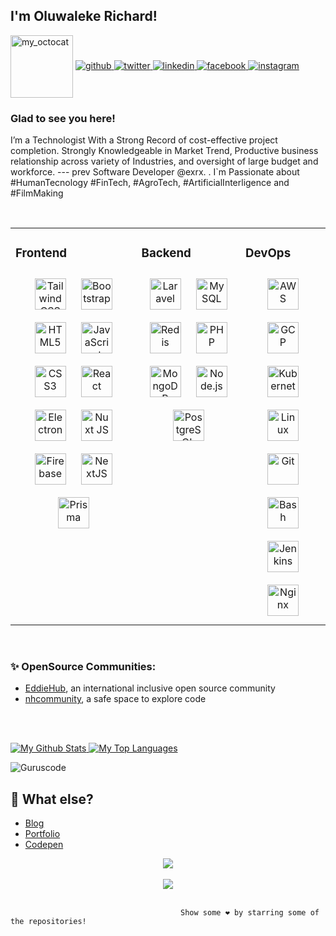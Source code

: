 
                                       
                                     
                                                             

## I'm Oluwaleke Richard! 
<img src = "https://user-images.githubusercontent.com/61582763/134278937-ed33e623-b833-4565-945d-29fa43ea0b7c.gif" align="center" alt="my_octocat" width=100px>
  
 
  

<a href="https://github.com/guruscode" target="_blank">
<img src=https://img.shields.io/badge/github-%2324292e.svg?&style=for-the-badge&logo=github&logoColor=white alt=github style="margin-bottom: 5px;" />
</a>
<a href="https://twitter.com/engrdexterr" target="_blank">
<img src=https://img.shields.io/badge/twitter-%2300acee.svg?&style=for-the-badge&logo=twitter&logoColor=white alt=twitter style="margin-bottom: 5px;" />
</a>
<a href="https://linkedin.com/in/engrdexterr" target="_blank">
<img src=https://img.shields.io/badge/linkedin-%231E77B5.svg?&style=for-the-badge&logo=linkedin&logoColor=white alt=linkedin style="margin-bottom: 5px;" />
</a>
<a href="https://www.facebook.com/engrdexterr" target="_blank">
<img src=https://img.shields.io/badge/facebook-%232E87FB.svg?&style=for-the-badge&logo=facebook&logoColor=white alt=facebook style="margin-bottom: 5px;" />
</a>
<a href="https://instagram.com/engrdexterr" target="_blank">
<img src=https://img.shields.io/badge/instagram-%23000000.svg?&style=for-the-badge&logo=instagram&logoColor=white alt=instagram style="margin-bottom: 5px;" />
</a>  
  



### Glad to see you here!  
I’m a Technologist With a Strong Record of cost-effective project completion. Strongly Knowledgeable in Market Trend, Productive business relationship across variety of Industries, and oversight of large budget and workforce. --- prev Software Developer @exrx. . I`m Passionate about #HumanTecnology #FinTech, #AgroTech, #ArtificialInterligence and #FilmMaking
  

<br/>  
 
<table><tr><td valign="top" width="40%">


### Frontend  
<div align="center">  
<a href="https://www.tailwindcss.com/" target="_blank"><img style="margin: 10px" src="https://profilinator.rishav.dev/skills-assets/tailwindcss.svg" alt="Tailwind CSS" height="50" /></a>  
<a href="https://getbootstrap.com/docs/3.4/javascript/" target="_blank"><img style="margin: 10px" src="https://profilinator.rishav.dev/skills-assets/bootstrap-plain.svg" alt="Bootstrap" height="50" /></a>  
<a href="https://en.wikipedia.org/wiki/HTML5" target="_blank"><img style="margin: 10px" src="https://profilinator.rishav.dev/skills-assets/html5-original-wordmark.svg" alt="HTML5" height="50" /></a>  
<a href="https://www.javascript.com/" target="_blank"><img style="margin: 10px" src="https://profilinator.rishav.dev/skills-assets/javascript-original.svg" alt="JavaScript" height="50" /></a>  
<a href="https://www.w3schools.com/css/" target="_blank"><img style="margin: 10px" src="https://profilinator.rishav.dev/skills-assets/css3-original-wordmark.svg" alt="CSS3" height="50" /></a>  
  <a href="https://reactjs.org/" target="_blank"><img style="margin: 10px" src="https://profilinator.rishav.dev/skills-assets/react-original-wordmark.svg" alt="React" height="50" /></a>  
  <a href="https://www.electronjs.org/" target="_blank"><img style="margin: 10px" src="https://profilinator.rishav.dev/skills-assets/electron-original.svg" alt="Electron" height="50" /></a>  
  <a href="https://nuxtjs.org/" target="_blank"><img style="margin: 10px" src="https://profilinator.rishav.dev/skills-assets/nuxt.png" alt="Nuxt JS" height="50" /></a>  
<a href="https://firebase.google.com/" target="_blank"><img style="margin: 10px" src="https://profilinator.rishav.dev/skills-assets/firebase.png" alt="Firebase" height="50" /></a>  
<a href="https://nextjs.org/" target="_blank"><img style="margin: 10px" src="https://profilinator.rishav.dev/skills-assets/nextjs.png" alt="NextJS" height="50" /></a>  
<a href="https://www.prisma.io/" target="_blank"><img style="margin: 10px" src="https://profilinator.rishav.dev/skills-assets/prisma.png" alt="Prisma" height="50" /></a> 
</div>

</td><td valign="top" width="33%">

### Backend  
<div align="center"> 
<a href="https://laravel.com/" target="_blank"><img style="margin: 10px" src="https://profilinator.rishav.dev/skills-assets/laravel-plain-wordmark.svg" alt="Laravel" height="50" /></a>  
<a href="https://www.mysql.com/" target="_blank"><img style="margin: 10px" src="https://profilinator.rishav.dev/skills-assets/mysql-original-wordmark.svg" alt="MySQL" height="50" /></a>  
<a href="https://redis.io/" target="_blank"><img style="margin: 10px" src="https://profilinator.rishav.dev/skills-assets/redis-original-wordmark.svg" alt="Redis" height="50" /></a>  
<a href="https://www.php.net/" target="_blank"><img style="margin: 10px" src="https://profilinator.rishav.dev/skills-assets/php-original.svg" alt="PHP" height="50" /></a>  
<a href="https://www.mongodb.com/" target="_blank"><img style="margin: 10px" src="https://profilinator.rishav.dev/skills-assets/mongodb-original-wordmark.svg" alt="MongoDB" height="50" /></a>  
<a href="https://nodejs.org/" target="_blank"><img style="margin: 10px" src="https://profilinator.rishav.dev/skills-assets/nodejs-original-wordmark.svg" alt="Node.js" height="50" /></a>   
<a href="https://www.postgresql.org/" target="_blank"><img style="margin: 10px" src="https://profilinator.rishav.dev/skills-assets/postgresql-original-wordmark.svg" alt="PostgreSQL" height="50" /></a>  
</div>

</td><td valign="top" width="33%">

### DevOps  
<div align="center">  
<a href="https://aws.amazon.com/" target="_blank"><img style="margin: 10px" src="https://profilinator.rishav.dev/skills-assets/amazonwebservices-original-wordmark.svg" alt="AWS" height="50" /></a>  
<a href="https://cloud.google.com/" target="_blank"><img style="margin: 10px" src="https://profilinator.rishav.dev/skills-assets/google_cloud-icon.svg" alt="GCP" height="50" /></a>  
<a href="https://kubernetes.io/" target="_blank"><img style="margin: 10px" src="https://profilinator.rishav.dev/skills-assets/kubernetes-icon.svg" alt="Kubernetes" height="50" /></a>  
<a href="https://www.linux.org/" target="_blank"><img style="margin: 10px" src="https://profilinator.rishav.dev/skills-assets/linux-original.svg" alt="Linux" height="50" /></a>  
<a href="https://github.com/" target="_blank"><img style="margin: 10px" src="https://profilinator.rishav.dev/skills-assets/git-scm-icon.svg" alt="Git" height="50" /></a>  
<a href="https://www.gnu.org/software/bash/" target="_blank"><img style="margin: 10px" src="https://profilinator.rishav.dev/skills-assets/gnu_bash-icon.svg" alt="Bash" height="50" /></a>  
<a href="https://www.jenkins.io/" target="_blank"><img style="margin: 10px" src="https://profilinator.rishav.dev/skills-assets/jenkins-icon.svg" alt="Jenkins" height="50" /></a>  
<a href="https://www.nginx.com/" target="_blank"><img style="margin: 10px" src="https://profilinator.rishav.dev/skills-assets/nginx-original.svg" alt="Nginx" height="50" /></a>  
</div>

</td></tr></table>  

<br/> 

### ✨ OpenSource Communities:
- [EddieHub](https://github.com/EddieHubCommunity), an international inclusive open source community
- [nhcommunity](https://github.com/nhcommunity), a safe space to explore code

<br><br>

<p>
  <a href="https://github.com/guruscode">
    <img alt="My Github Stats" src="https://github-readme-stats.vercel.app/api?username=guruscode&show_icons=true&hide=stars&theme=radical">
  </a> 

 <a href="https://github.com/guruscode">
    <img alt="My Top Languages" src="https://github-readme-stats.vercel.app/api/top-langs/?username=guruscode&layout=compact&theme=radical&card_width=250">
  </a>

</p>
<p><img align="center" src="https://github-readme-streak-stats.herokuapp.com/?user=guruscode&theme=radical" alt="Guruscode" /></p>
<!-- Source for the Github Stats Card: https://github.com/anuraghazra/github-readme-stats -->


 
<!-- 
## 🔧 Technologies & Tools
<img src="https://github.com/devicons/devicon/blob/master/icons/html5/html5-original.svg" alt="HTML" width="50" height="50"/><img 
src="https://github.com/devicons/devicon/blob/master/icons/css3/css3-plain-wordmark.svg" alt="Css" width="50" height="50"/><img
src="https://github.com/devicons/devicon/blob/master/icons/dart/dart-original-wordmark.svg" alt="Dart" width="50" height="50"/><img 
     src="https://github.com/devicons/devicon/blob/master/icons/react/react-original.svg" alt="ReactJs" width="50" height="50"/><img 
     src="https://github.com/devicons/devicon/blob/master/icons/javascript/javascript-original.svg" alt="JavaScript" width="50" height="50"/><img 
     src="https://github.com/devicons/devicon/blob/master/icons/typescript/typescript-original.svg" alt="TypeScript" width="50" height="50"/> <img 
     src="https://cdn.worldvectorlogo.com/logos/tailwindcss.svg" alt="TailwindCSS" width="50" height="50"/>     <img 
     src="https://github.com/devicons/devicon/blob/master/icons/php/php-original.svg" alt="PHP" width="50" height="50"/> <img 
     src="https://github.com/devicons/devicon/blob/master/icons/go/go-original.svg" alt="Go" width="50" height="50"/>    <img 
     src="https://github.com/devicons/devicon/blob/master/icons/laravel/laravel-plain-wordmark.svg" alt="Laravel" width="50" height="50"/>   <img 
     src="https://github.com/devicons/devicon/blob/master/icons/python/python-original-wordmark.svg" alt="PYTHON" width="50" height="50"/> <img 
     src="https://github.com/devicons/devicon/blob/master/icons/git/git-original-wordmark.svg" alt="Git" width="50" height="50"/> <img 
     src="https://github.com/devicons/devicon/blob/master/icons/amazonwebservices/amazonwebservices-original-wordmark.svg" alt="AWS" width="50" height="50"/> <img 
     src="https://github.com/devicons/devicon/blob/master/icons/azure/azure-original-wordmark.svg" alt="Azure" width="50" height="50"/> <img 
     src="https://github.com/devicons/devicon/blob/master/icons/digitalocean/digitalocean-original-wordmark.svg" alt="Digital Ocean" width="50" height="50"/> <img 
     src="https://github.com/devicons/devicon/blob/master/icons/linux/linux-original.svg" alt="Linux" width="50" height="50"/> <img 
     src="https://github.com/devicons/devicon/blob/master/icons/docker/docker-original-wordmark.svg" alt="Docker" width="50" height="50"/> <img 
     src="https://github.com/devicons/devicon/blob/master/icons/jetbrains/jetbrains-original.svg" alt="Jetbrains" width="50" height="50"/> <img 
     src="https://github.com/devicons/devicon/blob/master/icons/vscode/vscode-original-wordmark.svg" alt="Vscode" width="50" height="50"/> 
 -->



## 🤷 What else?
- [Blog](https://hashnode.com/@engrdexter)
- [Portfolio](https://richard-dexter.vercel.app/)
- [Codepen](https://codepen.io/guruscode)
 
 
 <div align="center">
<img src="https://komarev.com/ghpvc/?username=guruscode&&style=flat-square" align="center" />
</div>  

<br/>  

<div align="center">
            <a href="https://www.buymeacoffee.com/engrdexter_" target="_blank" style="display: inline-block;">
                <img
                    src="https://img.shields.io/badge/Donate-Buy%20Me%20A%20Coffee-orange.svg?style=flat-square&logo=buymeacoffee" 
                    align="center"
                />
            </a></div>
<br />

                                          Show some ❤️ by starring some of the repositories!
